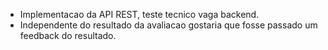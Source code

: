 - Implementacao da API REST, teste tecnico vaga backend.
- Independente do resultado da avaliacao gostaria que fosse passado um feedback do resultado.

